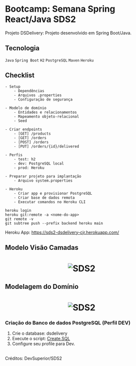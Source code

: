 # Bootcamp: Semana Spring React/Java SDS2

Projeto DSDelivery: Projeto desenvolvido em Spring Boot/Java.


## Tecnologia

`Java` `Spring Boot` `H2` `PostgreSQL` `Maven` `Heroku` 


## Checklist
    - Setup
        - Dependências
        - Arquivos .properties
        - Configuração de segurança

    - Modelo de domínio
        - Entidades e relacionamentos
        - Mapeamento objeto-relacional
        - Seed

    - Criar endpoints
        - [GET] /products
        - [GET] /orders
        - [POST] /orders
        - [PUT] /orders/{id}/delivered

    - Perfis
        - test: h2
        - dev: PostgreSQL local
        - prod: Heroku

    - Preparar projeto para implantação
        - Arquivo system.properties

    - Heroku
        - Criar app e provisionar PostgreSQL
        - Criar base de dados remota
        - Executar comandos no Heroku CLI

```
heroku login
heroku git:remote -a <nome-do-app>
git remote -v
git subtree push --prefix backend heroku main

```


Heroku App: https://sds2-dsdelivery-cjr.herokuapp.com/



## Modelo Visão Camadas


<h1 align="center">
    <img alt="SDS2" title="#Vision" src="https://github.com/carlosjunior1983/projeto-sds2-spring/blob/main/backend/img/camadas.png"  /><br>
</h1>




## Modelagem do Domínio

<h1 align="center">
    <img alt="SDS2" title="#Model" src="https://github.com/carlosjunior1983/projeto-sds2-spring/blob/main/backend/img/modelo-conceitual.png"  /><br>
</h1>



### Criação do Banco de dados PostgreSQL (Perfil DEV)

1. Crie o database: dsdelivery
2. Execute o script: [Create.SQL](https://github.com/carlosjunior1983/projeto-sds2-spring/blob/main/backend/create.sql)
3. Configure seu profile para Dev.


<br>
Créditos: DevSuperior/SDS2
